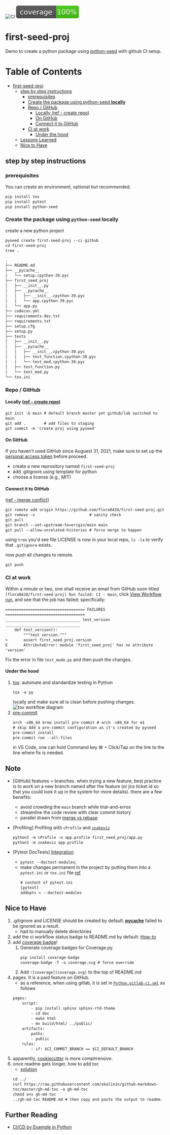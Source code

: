 ![CI](https://github.com/flora0420/first-seed-proj/actions/workflows/ci.yml/badge.svg) 
![coverage](coverage.svg)
# first-seed-proj
Demo to create a python package using [python-seed](https://github.com/developmentseed/python-seed) with github CI setup.

Table of Contents
=================

* [first-seed-proj](#first-seed-proj)
   * [step by step instructions](#step-by-step-instructions)
      * [prerequisites](#prerequisites)
      * [Create the package using python-seed <strong>locally</strong>](#create-the-package-using-python-seed-locally)
      * [Repo / GitHub](#repo--github)
         * [Locally (<a href="https://kbroman.org/github_tutorial/pages/init.html" rel="nofollow">ref - create repo</a>)](#locally-ref---create-repo)
         * [On GitHub](#on-github)
         * [Connect it to GitHub](#connect-it-to-github)
      * [CI at work](#ci-at-work)
         * [Under the hood](#under-the-hood)
   * [Lessons Learned](#lessons-learned)
   * [Nice to Have](#nice-to-have)

## step by step instructions
### prerequisites
You can create an environment, optional but recommended.
```
pip install tox
pip install pytest
pip install python-seed
```

### Create the package using `python-seed` **locally**
create a new python project
```
pyseed create first-seed-proj --ci github
cd first-seed-proj
tree .
```
```
.
├── README.md
├── __pycache__
│   └── setup.cpython-39.pyc
├── first_seed_proj
│   ├── __init__.py
│   ├── __pycache__
│   │   ├── __init__.cpython-39.pyc
│   │   └── app.cpython-39.pyc
│   └── app.py
├── codecov.yml
├── requirements-dev.txt
├── requirements.txt
├── setup.cfg
├── setup.py
├── tests
│   ├── __init__.py
│   ├── __pycache__
│   │   ├── __init__.cpython-39.pyc
│   │   ├── test_function.cpython-39.pyc
│   │   └── test_mod.cpython-39.pyc
│   ├── test_function.py
│   └── test_mod.py
└── tox.ini
```
### Repo / GitHub
#### Locally ([ref - create repo](https://kbroman.org/github_tutorial/pages/init.html))
```
git init -b main # default branch master yet github/lab switched to main
git add .        # add files to staging
git commit -m 'create proj using pyseed' 
```

#### On GitHub
If you haven't used GitHub since Auguest 31, 2021, make sure to set up the [personal access token](https://docs.github.com/en/authentication/keeping-your-account-and-data-secure/creating-a-personal-access-token) before proceed.

- create a new reprository named `first-seed-proj`
- add .gitignore using template for python
- choose a license (e.g., MIT)

#### Connect it to GitHub
([ref - merge conflict](https://stackoverflow.com/questions/37937984/git-refusing-to-merge-unrelated-histories-on-rebase))
```
git remote add origin https://github.com/flora0420/first-seed-proj.git  
git remove -v                        # sanity check
git pull                             
git branch --set-upstream-to=origin/main main
git pull --allow-unrelated-histories # force merge to happen
```

using `tree` you'd see file LICENSE is now in your local repo, `ls -la` to verify that `.gitignore` exists.

now push all changes to remote. 
```
git push
```

### CI at work
Within a minute or two, one shall receive an email from GitHub soon titled `[flora0420/first-seed-proj] Run failed: CI - main`, click [View Workflow run](https://github.com/flora0420/first-seed-proj/actions/runs/2046791613), and see that the job has failed; specifically:

```
=================================== FAILURES ===================================
_________________________________ test_version _________________________________
    def test_version():
        """test version."""
>       assert first_seed_proj.version
E       AttributeError: module 'first_seed_proj' has no attribute 'version'
```

Fix the error in file `test_mode.py` and then push the changes.

#### Under the hood
1. [tox](https://tox.wiki/en/latest/index.html): automate and standardize testing in Python
    ```
    tox -e py
    ```
    locally and make sure all is clean before pushing changes. 
    ![tox workflow diagram](https://tox.wiki/en/latest/_images/tox_flow.png)
2. [pre-commit](https://pre-commit.com)
    ```
    arch -x86_64 brew install pre-commit # arch -x86_64 for m1
    # skip Add a pre-commit configuration as it's created by pyseed
    pre-commit install
    pre-commit run --all-files
    ```
    in VS Code, one can hold Command key ⌘ + Click/Tap on the link to the line where fix is needed. 

## Note
- [GitHub] features = branches. when trying a new feature, best practice is to work on a new branch named after the feature (or jira ticket id so that you could look it up in the system for more details). there are a few benefits:
    - avoid crowding the `main` branch while trial-and-erros 
    - streamline the code review with clear commit history 
    - parallel drawn from [merge vs rebase](https://betterprogramming.pub/differences-between-git-merge-and-rebase-and-why-you-should-care-ae41d96237b6)

- [Profiling] Profiling with `cProfile` and [`snakeviz`](https://jiffyclub.github.io/snakeviz/)
    ```
    python3 -m cProfile -o app.profile first_seed_proj/app.py
    python3 -m snakeviz app.profile   
    ```

- [Pytest DocTests] [Integration](https://doc.pytest.org/en/latest/how-to/doctest.html)
    - `pytest --doctest-modules`; 
    - make changes permanent in the project by putting them into a `pytest.ini` or `tox.ini` file [ref](https://stackoverflow.com/questions/17056138/how-to-make-pytest-run-doctests-as-well-as-normal-tests-directory)
        ```
        # content of pytest.ini
        [pytest]
        addopts = --doctest-modules
        ```
## Nice to Have
1. .gitignore and LICENSE should be created by default. [__pycache__](https://stackoverflow.com/questions/16869024/what-is-pycache) failed to be ignored as a result.
    - had to manually delete directories 
1. add the ci workflow status badge to README.md by default: [How-to](https://docs.github.com/en/actions/monitoring-and-troubleshooting-workflows/adding-a-workflow-status-badge)
1. add [coverage badge](https://pypi.org/project/coverage-badge/)! 
    1. Generate coverage badges for Coverage.py.
        ```
        pip install coverage-badge
        coverage-badge -f -o coverage.svg # force override
        ```
    2. Add `![coverage](coverage.svg)` to the top of README.md
1. pages. It is a paid feature on GitHub. 
    - as a reference, when using gitlab, it is set in [`Python.gitlab-ci.yml`](https://gitlab.com/gitlab-org/gitlab/-/blob/master/lib/gitlab/ci/templates/Python.gitlab-ci.yml) as follows
    ```
    pages:
        script:
            - pip install sphinx sphinx-rtd-theme
            - cd doc
            - make html
            - mv build/html/ ../public/
        artifacts:
            paths:
            - public
        rules:
            - if: $CI_COMMIT_BRANCH == $CI_DEFAULT_BRANCH
    ```
1. apparently, [cookiecutter](https://cookiecutter.readthedocs.io/en/2.0.2/README.html) is more comphrensive.
1. once readme gets longer, how to add toc
    - [solution](https://github.com/ekalinin/github-markdown-toc)
    ```
    cd ../
    curl https://raw.githubusercontent.com/ekalinin/github-markdown-toc/master/gh-md-toc -o gh-md-toc
    chmod a+x gh-md-toc
    ../gh-md-toc README.md # then copy and paste the output to readme.
    ```


## Further Reading
- [CI/CD by Example in Python](https://towardsdatascience.com/ci-cd-by-example-in-python-46f1533cb09d)